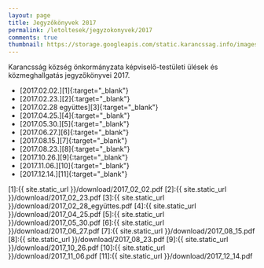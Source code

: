 ```yaml
---
layout: page
title: Jegyzőkönyvek 2017
permalink: /letoltesek/jegyzokonyvek/2017
comments: true
thumbnail: https://storage.googleapis.com/static.karancssag.info/images/og/ft.jpg
---
```


Karancsság község önkormányzata képviselő-testületi ülések és közmeghallgatás jegyzőkönyvei 2017.

+ [2017.02.02.][1]{:target="_blank"}
+ [2017.02.23.][2]{:target="_blank"}
+ [2017.02.28 együttes][3]{:target="_blank"}
+ [2017.04.25.][4]{:target="_blank"}
+ [2017.05.30.][5]{:target="_blank"}
+ [2017.06.27.][6]{:target="_blank"}
+ [2017.08.15.][7]{:target="_blank"}
+ [2017.08.23.][8]{:target="_blank"}
+ [2017.10.26.][9]{:target="_blank"}
+ [2017.11.06.][10]{:target="_blank"}
+ [2017.12.14.][11]{:target="_blank"}

[1]:{{ site.static_url }}/download/2017_02_02.pdf
[2]:{{ site.static_url }}/download/2017_02_23.pdf
[3]:{{ site.static_url }}/download/2017_02_28_együttes.pdf
[4]:{{ site.static_url }}/download/2017_04_25.pdf
[5]:{{ site.static_url }}/download/2017_05_30.pdf
[6]:{{ site.static_url }}/download/2017_06_27.pdf
[7]:{{ site.static_url }}/download/2017_08_15.pdf
[8]:{{ site.static_url }}/download/2017_08_23.pdf
[9]:{{ site.static_url }}/download/2017_10_26.pdf
[10]:{{ site.static_url }}/download/2017_11_06.pdf
[11]:{{ site.static_url }}/download/2017_12_14.pdf

